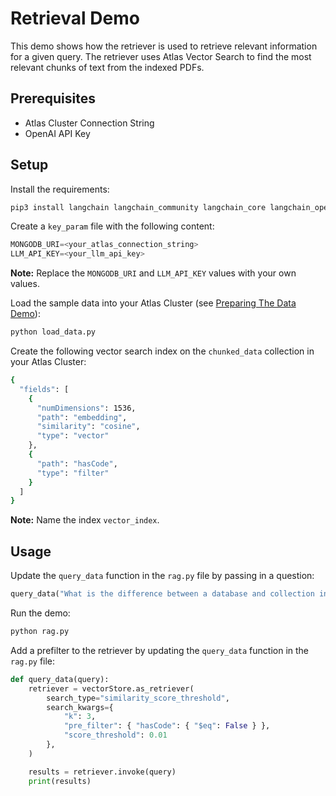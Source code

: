 # Retrieval Demo

This demo shows how the retriever is used to retrieve relevant information for a given query. The retriever uses Atlas Vector Search to find the most relevant chunks of text from the indexed PDFs.

## Prerequisites

- Atlas Cluster Connection String
- OpenAI API Key

## Setup

Install the requirements:

```bash
pip3 install langchain langchain_community langchain_core langchain_openai langchain_mongodb pymongo pypdf
```

Create a `key_param` file with the following content:

```python
MONGODB_URI=<your_atlas_connection_string>
LLM_API_KEY=<your_llm_api_key>
```

**Note:** Replace the `MONGODB_URI` and `LLM_API_KEY` values with your own values.

Load the sample data into your Atlas Cluster (see [Preparing The Data Demo](../L3-Preparing-The-Data/README.md)):

```bash
python load_data.py
```

Create the following vector search index on the `chunked_data` collection in your Atlas Cluster:

```bash
{
  "fields": [
    {
      "numDimensions": 1536,
      "path": "embedding",
      "similarity": "cosine",
      "type": "vector"
    },
    {
      "path": "hasCode",
      "type": "filter"
    }
  ]
}
```

**Note:** Name the index `vector_index`.

## Usage

Update the `query_data` function in the `rag.py` file by passing in a question:

```python
query_data("What is the difference between a database and collection in MongoDB?")
```

Run the demo:

```bash
python rag.py
```

Add a prefilter to the retriever by updating the `query_data` function in the `rag.py` file:

```python
def query_data(query):
    retriever = vectorStore.as_retriever(
        search_type="similarity_score_threshold",
        search_kwargs={
            "k": 3,
            "pre_filter": { "hasCode": { "$eq": False } },
            "score_threshold": 0.01
        },
    )

    results = retriever.invoke(query)
    print(results)
```